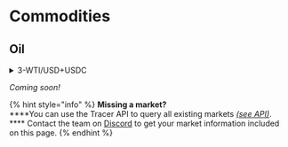 # Commodities

## Oil

<details>

<summary>3-WTI/USD+USDC</summary>

:link: _Open in pools.tracer.finance_

**Deployment** **Information**

* Deployment date: `2022-06-01`

**Pricing Data**

* Price feed: `WTI/USD`
* Data manipulations: `8hr SMA`
* Leverage (sigmoid): `3`
* Oracle address: `0xB3dB56c96E20746d67684cc27cCc6E45f6E2B790` [↗](https://arbiscan.io/address/0xB3dB56c96E20746d67684cc27cCc6E45f6E2B790)

**Settlement Asset**

* Settlement asset: `USDC`
* Settlement asset address: `0xFF970A61A04b1cA14834A43f5dE4533eBDDB5CC8` [↗](https://arbiscan.io/address/0xff970a61a04b1ca14834a43f5de4533ebddb5cc8)

**Fees**

* Mint fee: `None`
* Management fee: `2% per annum`
* Burn fee: `None`

**Pool Tokens**

* Long token
  * Symbol: `3L-WTI/USD+USDC`
  * Metamask Symbol: `3L-WTI+USDC`
  * Token address: `0x771d294b9AacEf20dd0ce6838752014657EF64D1` [↗](https://arbiscan.io/address/0x771d294b9AacEf20dd0ce6838752014657EF64D1)
  * Observations: `N/A`

<!---->

* Short token
  * Symbol: `3S-WTI/USD+USDC`
  * Metamask Symbol: `3S-WTI+USDC`
  * Token address: `0x1d1483A3eeA59C9b740Be8B885EfFac47e285f29` [↗](https://arbiscan.io/address/0x771d294b9AacEf20dd0ce6838752014657EF64D1)
  * Observations: `N/A`

**Pool Information**

* Rebalance frequency: `1 hour`
* Front-running interval: `8 hours`
* Long token staking farm: `0x38B90a6268b1a20F7A7319D533bc9d31678Cd7d8` [↗](https://arbiscan.io/address/0x38B90a6268b1a20F7A7319D533bc9d31678Cd7d8)
* Short token staking farm: `0x0dC23d133cAB52be60C905C24F21925dE6e67aA2` [↗](https://arbiscan.io/address/0x0dC23d133cAB52be60C905C24F21925dE6e67aA2)
* Leveraged Pool: `0xa740b84Fd3547b9C445844c30A10Cde6dce3E08B` [↗](https://arbiscan.io/address/0xa740b84Fd3547b9C445844c30A10Cde6dce3E08B)
* Pool Committer: `0x6431a00daaa6dcc7c9a56c122e6ac9ae09437703` [↗](https://arbiscan.io/address/0x6431a00daaa6dcc7c9a56c122e6ac9ae09437703)

**Secondary market (Balancer)**

* Pool address: `Coming Soon`

**Notes**

* N/A

</details>

_Coming soon!_

{% hint style="info" %}
**Missing a market?**\
****You can use the Tracer API to query all existing markets [_(see API)_](https://api.tracer.finance/docs/#/). **** Contact the team on [Discord](https://discord.gg/TracerDAO) to get your market information included on this page.
{% endhint %}
